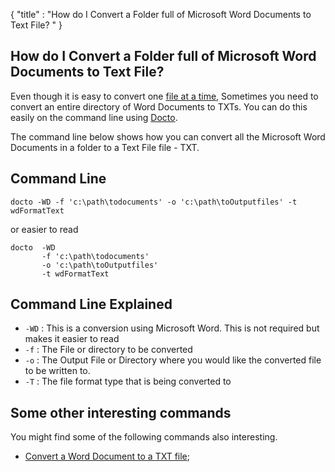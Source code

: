 {
    "title" : "How do I Convert a Folder full of Microsoft Word Documents to Text File? " 
}

How do I Convert a Folder full of Microsoft Word Documents to Text File?          
-

Even though it is easy to convert one [file at a time](ConvertDocToFileTXT.md), Sometimes you need to convert an entire directory of Word Documents to TXTs.  You can do this easily on the command line using [Docto](https://github.com/tobya/docto). 

The command line below shows how you can convert all the Microsoft Word Documents in a folder to a Text File file - TXT.

Command Line 
-

 ````
 docto -WD -f 'c:\path\todocuments' -o 'c:\path\toOutputfiles' -t wdFormatText
 ````
 or easier to read
 ````
 docto  -WD 
        -f 'c:\path\todocuments' 
        -o 'c:\path\toOutputfiles' 
        -t wdFormatText
 ````

Command Line Explained 
-

 - `-WD` :  This is a conversion using Microsoft Word.  This is not required but makes it easier to read
 - `-f` :  The File or directory to be converted 
 - `-o` :  The Output File or Directory where you would like the converted file to be written to.
 - `-T` :  The file format type that is being converted to




Some other interesting commands
-

You might find some of the following commands also interesting.

- [Convert a Word Document to a TXT file](ConvertDocToFileTXT.md);
    

